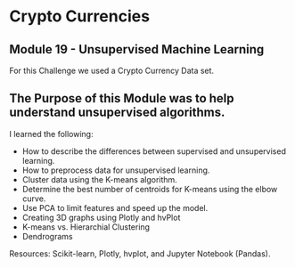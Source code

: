# Crypto Currencies
## Module 19 - Unsupervised Machine Learning
For this Challenge we used a Crypto Currency Data set.

## The Purpose of this Module was to help understand unsupervised algorithms.

I learned the following:
- How to describe the differences between supervised and unsupervised learning.
- How to preprocess data for unsupervised learning.
- Cluster data using the K-means algorithm.
- Determine the best number of centroids for K-means using the elbow curve.
- Use PCA to limit features and speed up the model.
- Creating 3D graphs using Plotly and hvPlot
- K-means vs. Hierarchial Clustering
- Dendrograms

Resources: Scikit-learn, Plotly, hvplot, and Jupyter Notebook (Pandas).



